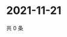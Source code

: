 # 2021-11-21

共 0 条

<!-- BEGIN WEIBO -->
<!-- 最后更新时间 Sun Nov 21 2021 03:00:50 GMT+0800 (China Standard Time) -->

<!-- END WEIBO -->
